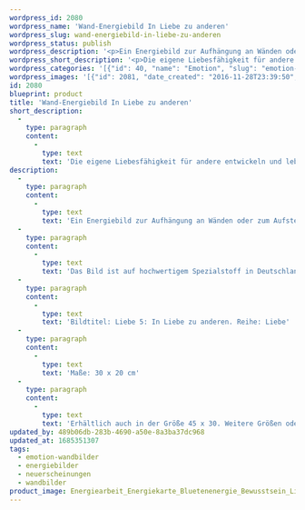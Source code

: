 ```yaml
---
wordpress_id: 2080
wordpress_name: 'Wand-Energiebild In Liebe zu anderen'
wordpress_slug: wand-energiebild-in-liebe-zu-anderen
wordpress_status: publish
wordpress_description: '<p>Ein Energiebild zur Aufhängung an Wänden oder zum Aufstellen im Raum mit einem aktivierbaren Schwingungsfeld zu: Liebe - Liebe zu anderen (Menschen, Tiere, ...) - Wahrhaftigkeit: In stimmiger Liebe zu anderen Menschen, ... sein. Das eigene Liebespotenzial entwickeln und in stimmiger Weise leben.</p><p>Das Bild ist auf hochwertigem Spezialstoff in Deutschland gedruckt und sorgfältig in Handarbeit auf Holzkeilrahmen aufgezogen. Laut Herstellerangaben ist der farbintensive Druck 70 Jahre lichtecht, waschbar und in einem umweltorientierten Verfahren hergestellt. Der Oberstoff ist mit einer Spezialbeschichtung unterfüttert, so dass, bei Aufhängung an der Wand, der rückseitige Holzrahmen auch bei hellen Farben unsichtbar ist.</p><p>Bildtitel: Liebe 5: In Liebe zu anderen. Reihe: Liebe</p><p>Maße: 30 x 20 cm</p><p>Erhältlich auch in der Größe 45 x 30. Weitere Größen oder andere Seitenverhältnisse, sind bis 200 cm individuell für Sie innerhalb weniger Tage herstellbar. Bitte kontaktieren Sie uns hierfür unter <a href="mailto:info@elvedenverlag.de">info@elvedenverlag.de</a>.</p><p><a href="https://my.feenbaum.de/anwendung-energie-wandbilder/">Anwendungshinweise</a>      <a href="https://my.feenbaum.de/produktinformation-wandbilder/">Produktinformationen</a></p>'
wordpress_short_description: '<p>Die eigene Liebesfähigkeit für andere entwickeln und leben<br /><em>Hinweis: Das Wasserzeichen „Elveden Verlag Energiebild“ wird nicht mit gedruckt</em></p>'
wordpress_categories: '[{"id": 40, "name": "Emotion", "slug": "emotion-wandbilder"}, {"id": 22, "name": "Energiebilder", "slug": "energiebilder"}, {"id": 66, "name": "Neuerscheinungen", "slug": "neuerscheinungen"}, {"id": 24, "name": "Wandbilder", "slug": "wandbilder"}]'
wordpress_images: '[{"id": 2081, "date_created": "2016-11-28T23:39:50", "date_created_gmt": "2016-11-28T21:39:50", "date_modified": "2016-11-28T23:39:50", "date_modified_gmt": "2016-11-28T21:39:50", "src": "https://my.feenbaum.de/wp-content/uploads/2016/11/Energiearbeit_Energiekarte_Bluetenenergie_Bewusstsein_Liebe-fuer-andere_8x8W.jpg", "name": "energiearbeit_energiekarte_bluetenenergie_bewusstsein_liebe-fuer-andere_8x8w", "alt": ""}]'
id: 2080
blueprint: product
title: 'Wand-Energiebild In Liebe zu anderen'
short_description:
  -
    type: paragraph
    content:
      -
        type: text
        text: 'Die eigene Liebesfähigkeit für andere entwickeln und leben'
description:
  -
    type: paragraph
    content:
      -
        type: text
        text: 'Ein Energiebild zur Aufhängung an Wänden oder zum Aufstellen im Raum mit einem aktivierbaren Schwingungsfeld zu: Liebe - Liebe zu anderen (Menschen, Tiere, ...) - Wahrhaftigkeit: In stimmiger Liebe zu anderen Menschen, ... sein. Das eigene Liebespotenzial entwickeln und in stimmiger Weise leben.'
  -
    type: paragraph
    content:
      -
        type: text
        text: 'Das Bild ist auf hochwertigem Spezialstoff in Deutschland gedruckt und sorgfältig in Handarbeit auf Holzkeilrahmen aufgezogen. Laut Herstellerangaben ist der farbintensive Druck 70 Jahre lichtecht, waschbar und in einem umweltorientierten Verfahren hergestellt. Der Oberstoff ist mit einer Spezialbeschichtung unterfüttert, so dass, bei Aufhängung an der Wand, der rückseitige Holzrahmen auch bei hellen Farben unsichtbar ist.'
  -
    type: paragraph
    content:
      -
        type: text
        text: 'Bildtitel: Liebe 5: In Liebe zu anderen. Reihe: Liebe'
  -
    type: paragraph
    content:
      -
        type: text
        text: 'Maße: 30 x 20 cm'
  -
    type: paragraph
    content:
      -
        type: text
        text: 'Erhältlich auch in der Größe 45 x 30. Weitere Größen oder andere Seitenverhältnisse, sind bis 200 cm individuell für Sie innerhalb weniger Tage herstellbar. Bitte kontaktieren Sie uns hierfür unter info@elvedenverlag.de.'
updated_by: 489b06db-283b-4690-a50e-8a3ba37dc968
updated_at: 1685351307
tags:
  - emotion-wandbilder
  - energiebilder
  - neuerscheinungen
  - wandbilder
product_image: Energiearbeit_Energiekarte_Bluetenenergie_Bewusstsein_Liebe-fuer-andere_8x8W.jpg
---
```

